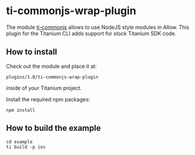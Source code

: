 # ti-commonjs-wrap-plugin

The module [ti-commonjs](https://github.com/tonylukasavage/ti-commonjs) allows to use NodeJS style modules in Allow. This plugin for the Titanium CLI adds support for stock Titanium SDK code.

## How to install

Check out the module and place it at:

```
plugins/1.0/ti-commonjs-wrap-plugin
```

inside of your Titanium project.

Install the required npm packages:

```
npm install
```

## How to build the example

```
cd example
ti build -p ios
```
